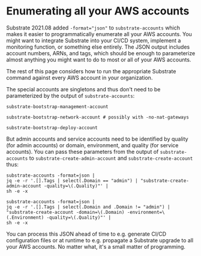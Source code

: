 # Enumerating all your AWS accounts

Substrate 2021.08 added `-format="json"` to `substrate-accounts` which makes it easier to programmatically enumerate all your AWS accounts. You might want to integrate Substrate into your CI/CD system, implement a monitoring function, or something else entirely. The JSON output includes account numbers, ARNs, and tags, which should be enough to parameterize almost anything you might want to do to most or all of your AWS accounts.

The rest of this page considers how to run the appropriate Substrate command against every AWS account in your organization.

The special accounts are singletons and thus don't need to be parameterized by the output of `substrate-accounts`:

    substrate-bootstrap-management-account

    substrate-bootstrap-network-account # possibly with -no-nat-gateways

    substrate-bootstrap-deploy-account

But admin accounts and service accounts need to be identified by quality (for admin accounts) or domain, environment, and quality (for service accounts). You can pass these parameters from the output of `substrate-accounts` to `substrate-create-admin-account` and `substrate-create-account` thus:

    substrate-accounts -format=json |
    jq -e -r '.[].Tags | select(.Domain == "admin") | "substrate-create-admin-account -quality=\(.Quality)"' |
    sh -e -x

    substrate-accounts -format=json |
    jq -e -r '.[].Tags | select(.Domain and .Domain != "admin") | "substrate-create-account -domain=\(.Domain) -environment=\(.Environment) -quality=\(.Quality)"' |
    sh -e -x

You can process this JSON ahead of time to e.g. generate CI/CD configuration files or at runtime to e.g. propagate a Substrate upgrade to all your AWS accounts. No matter what, it's a small matter of programming.
